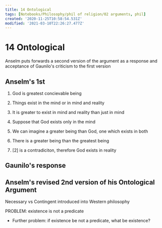 ```yaml
---
title: 14 Ontological
tags: [Notebooks/Philosophy/phil of religion/02 arguments, phil]
created: '2020-11-25T10:58:54.531Z'
modified: '2021-03-10T22:26:27.477Z'
---
```


# 14 Ontological
Anselm puts forwards a second version of the argument as a response and acceptance of Gaunilo's criticism to the first version

## Anselm's 1st
1. God is greatest concievable being
2. Things exist in the mind or in mind and reality
3. It is greater to exist in mind and reality than just in mind

2. Suppose that God exists only in the mind
  1. We can imagine a greater being than God, one which exists in both
  2. There is a greater being than the greatest being
3. [2] is a contradiciton, therefore God exists in reality


## Gaunilo's response


## Anselm's revised 2nd version of his Ontological Argument

Necessary vs Contingent introduced into Western philosophy


PROBLEM: existence is not a predicate
- Further problem: if existence be not a predicate, what be existence?

